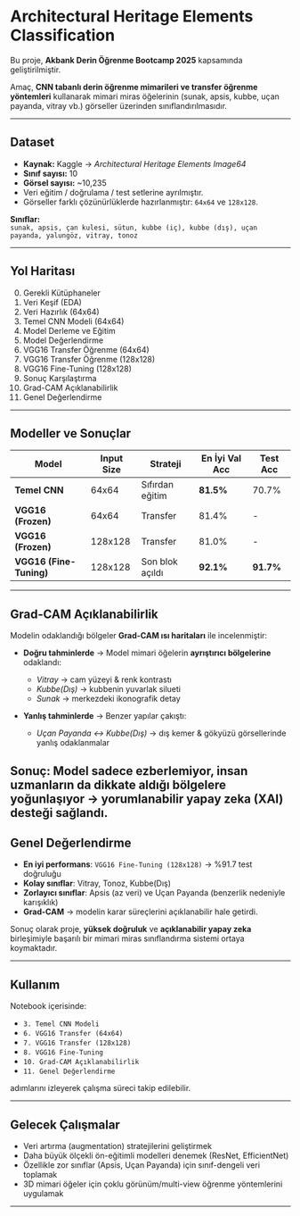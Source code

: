 #  Architectural Heritage Elements Classification  

 Bu proje, **Akbank Derin Öğrenme Bootcamp 2025** kapsamında geliştirilmiştir.  

Amaç, **CNN tabanlı derin öğrenme mimarileri ve transfer öğrenme yöntemleri** kullanarak mimari miras öğelerinin (sunak, apsis, kubbe, uçan payanda, vitray vb.) görseller üzerinden sınıflandırılmasıdır.  

---

##  Dataset  
- **Kaynak:** Kaggle → *Architectural Heritage Elements Image64*  
- **Sınıf sayısı:** 10  
- **Görsel sayısı:** ~10,235  
- Veri eğitim / doğrulama / test setlerine ayrılmıştır.  
- Görseller farklı çözünürlüklerde hazırlanmıştır: `64x64` ve `128x128`.  

**Sınıflar:**  
`sunak, apsis, çan kulesi, sütun, kubbe (iç), kubbe (dış), uçan payanda, yalungöz, vitray, tonoz`

---

##  Yol Haritası  

0. Gerekli Kütüphaneler  
1. Veri Keşif (EDA)  
2. Veri Hazırlık (64x64)  
3. Temel CNN Modeli (64x64)  
4. Model Derleme ve Eğitim  
5. Model Değerlendirme  
6. VGG16 Transfer Öğrenme (64x64)  
7. VGG16 Transfer Öğrenme (128x128)  
8. VGG16 Fine-Tuning (128x128)  
9. Sonuç Karşılaştırma  
10. Grad-CAM Açıklanabilirlik  
11. Genel Değerlendirme  

---

##  Modeller ve Sonuçlar  

| Model                        | Input Size | Strateji             | En İyi Val Acc | Test Acc |
|------------------------------|------------|----------------------|----------------|----------|
| **Temel CNN**                | 64x64      | Sıfırdan eğitim      | **81.5%**      | 70.7%    |
| **VGG16 (Frozen)**           | 64x64      | Transfer             | 81.4%          | -        |
| **VGG16 (Frozen)**           | 128x128    | Transfer             | 81.0%          | -        |
| **VGG16 (Fine-Tuning)**     | 128x128    | Son blok açıldı      | **92.1%**      | **91.7%** |

---

##  Grad-CAM Açıklanabilirlik  

Modelin odaklandığı bölgeler **Grad-CAM ısı haritaları** ile incelenmiştir:  
- **Doğru tahminlerde** → Model mimari öğelerin **ayrıştırıcı bölgelerine** odaklandı:  
  - *Vitray* → cam yüzeyi & renk kontrastı  
  - *Kubbe(Dış)* → kubbenin yuvarlak silueti  
  - *Sunak* → merkezdeki ikonografik detay  

- **Yanlış tahminlerde** → Benzer yapılar çakıştı:  
  - *Uçan Payanda ↔ Kubbe(Dış)* → dış kemer & gökyüzü görsellerinde yanlış odaklanmalar  

Sonuç: Model sadece ezberlemiyor, insan uzmanların da dikkate aldığı bölgelere yoğunlaşıyor → **yorumlanabilir yapay zeka (XAI)** desteği sağlandı.
---


##  Genel Değerlendirme  

- **En iyi performans**: `VGG16 Fine-Tuning (128x128)` → %91.7 test doğruluğu  
- **Kolay sınıflar**: Vitray, Tonoz, Kubbe(Dış)  
- **Zorlayıcı sınıflar**: Apsis (az veri) ve Uçan Payanda (benzerlik nedeniyle karışıklık)  
- **Grad-CAM** → modelin karar süreçlerini açıklanabilir hale getirdi.  

Sonuç olarak proje, **yüksek doğruluk** ve **açıklanabilir yapay zeka** birleşimiyle başarılı bir mimari miras sınıflandırma sistemi ortaya koymaktadır.  

---

##  Kullanım  
Notebook içerisinde:  
- `3. Temel CNN Modeli`  
- `6. VGG16 Transfer (64x64)`  
- `7. VGG16 Transfer (128x128)`  
- `8. VGG16 Fine-Tuning`  
- `10. Grad-CAM Açıklanabilirlik`  
- `11. Genel Değerlendirme`  

adımlarını izleyerek çalışma süreci takip edilebilir.  

---

##  Gelecek Çalışmalar  
- Veri artırma (augmentation) stratejilerini geliştirmek  
- Daha büyük ölçekli ön-eğitimli modelleri denemek (ResNet, EfficientNet)  
- Özellikle zor sınıflar (Apsis, Uçan Payanda) için sınıf-dengeli veri toplamak  
- 3D mimari öğeler için çoklu görünüm/multi-view öğrenme yöntemlerini uygulamak  

---
